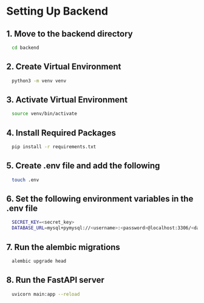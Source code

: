 # Setting Up Backend

## 1. Move to the backend directory

```bash
  cd backend
```

## 2. Create Virtual Environment

```bash
  python3 -m venv venv
```

## 3. Activate Virtual Environment

```bash
  source venv/bin/activate
```

## 4. Install Required Packages

```bash
  pip install -r requirements.txt
```

## 5. Create .env file and add the following

```bash
  touch .env
```

## 6. Set the following environment variables in the .env file

```bash
  SECRET_KEY=<secret_key>
  DATABASE_URL=mysql+pymysql://<username>:<password>@localhost:3306/<database_name>
```

## 7. Run the alembic migrations

```bash
  alembic upgrade head
```

## 8. Run the FastAPI server

```bash
  uvicorn main:app --reload
```
